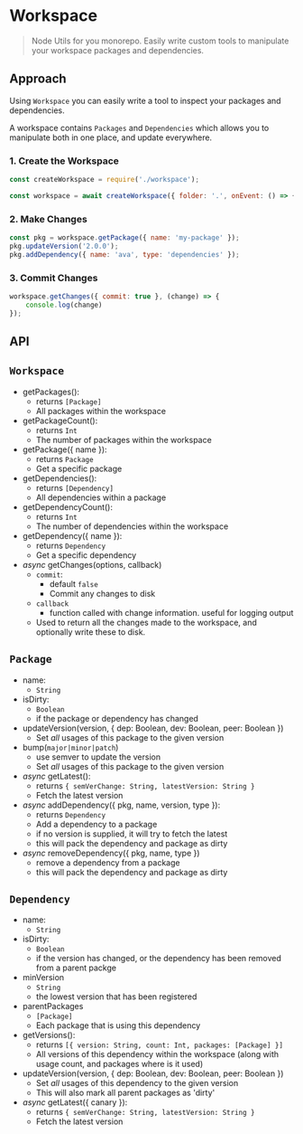 # Workspace

 > Node Utils for you monorepo. Easily write custom tools to manipulate your workspace packages and dependencies.

## Approach

Using `Workspace` you can easily write a tool to inspect your packages and dependencies.

A workspace contains `Packages` and `Dependencies` which allows you to manipulate both in one place, and update everywhere.

### 1. Create the Workspace

```js
const createWorkspace = require('./workspace');

const workspace = await createWorkspace({ folder: '.', onEvent: () => {} });
```

### 2. Make Changes

```js
const pkg = workspace.getPackage({ name: 'my-package' });
pkg.updateVersion('2.0.0');
pkg.addDependency({ name: 'ava', type: 'dependencies' });
```

### 3. Commit Changes

```js
workspace.getChanges({ commit: true }, (change) => {
    console.log(change)
});
```

## API

## `Workspace`

 - getPackages():
    - returns `[Package]`
    - All packages within the workspace
 - getPackageCount(): 
    - returns `Int`
    - The number of packages within the workspace
 - getPackage({ name }):
    - returns `Package`
    - Get a specific package
 - getDependencies(): 
    - returns `[Dependency]`
    - All dependencies within a package
 - getDependencyCount():
    - returns `Int`
    - The number of dependencies within the workspace
 - getDependency({ name }):
    - returns `Dependency`
    - Get a specific dependency
 - _async_ getChanges(options, callback)
    - `commit`:
        - default `false`
        - Commit any changes to disk
    - `callback`
        - function called with change information. useful for logging output
    - Used to return all the changes made to the workspace, and optionally write these to disk.

## `Package`

 - name:
    - `String`
 - isDirty:
    - `Boolean`
    - if the package or dependency has changed
 - updateVersion(version, { dep: Boolean, dev: Boolean, peer: Boolean })
     - Set _all_ usages of this package to the given version
 - bump(`major|minor|patch`)
     - use semver to update the version
     - Set _all_ usages of this package to the given version
- _async_ getLatest():
    - returns `{ semVerChange: String, latestVersion: String }`
    - Fetch the latest version
- _async_ addDependency({ pkg, name, version, type }):
    - returns `Dependency`
    - Add a dependency to a package
    - if no version is supplied, it will try to fetch the latest
    - this will pack the dependency and package as dirty
- _async_ removeDependency({ pkg, name, type })
    - remove a dependency from a package
    - this will pack the dependency and package as dirty

## `Dependency`

 - name: 
    - `String`
 - isDirty:
    - `Boolean`
    - if the version has changed, or the dependency has been removed from a parent packge
 - minVersion
    - `String`
    - the lowest version that has been registered
 - parentPackages
    - `[Package]`
    - Each package that is using this dependency
 - getVersions(): 
    - returns `[{ version: String, count: Int, packages: [Package] }]`
    - All versions of this dependency within the workspace (along with usage count, and packages where is it used)
 - updateVersion(version, { dep: Boolean, dev: Boolean, peer: Boolean })
    - Set _all_ usages of this dependency to the given version
    - This will also mark all parent packages as 'dirty'
 - _async_ getLatest({ canary }):
    - returns `{ semVerChange: String, latestVersion: String }`
    - Fetch the latest version 
